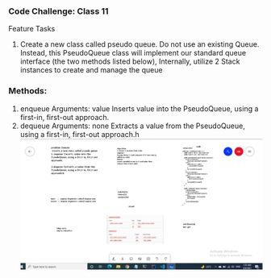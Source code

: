 ### Code Challenge: Class 11
Feature Tasks
1. Create a new class called pseudo queue.
Do not use an existing Queue.
Instead, this PseudoQueue class will implement our standard queue interface (the two methods listed below),
Internally, utilize 2 Stack instances to create and manage the queue
### Methods:
1. enqueue
Arguments: value
Inserts value into the PseudoQueue, using a first-in, first-out approach.
2. dequeue
Arguments: none
Extracts a value from the PseudoQueue, using a first-in, first-out approach.h
![stack-queue-pseudo](code11.PNG)